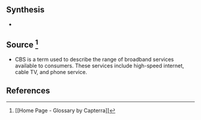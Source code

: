 ## Synthesis
- 
## Source [^1]
- CBS is a term used to describe the range of broadband services available to consumers. These services include high-speed internet, cable TV, and phone service.
## References

[^1]: [[Home Page - Glossary by Capterra]]